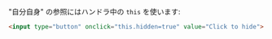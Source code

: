 "自分自身" の参照にはハンドラ中の `this` を使います:

```html run height=50
<input type="button" onclick="this.hidden=true" value="Click to hide">
```
